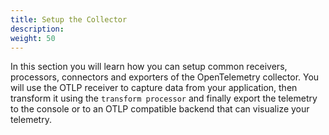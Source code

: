 ```yaml
---
title: Setup the Collector
description:
weight: 50
---
```


In this section you will learn how you can setup common receivers, processors,
connectors and exporters of the OpenTelemetry collector. You will use the OTLP
receiver to capture data from your application, then transform it using the
`transform processor` and finally export the telemetry to the console or to an
OTLP compatible backend that can visualize your telemetry.
